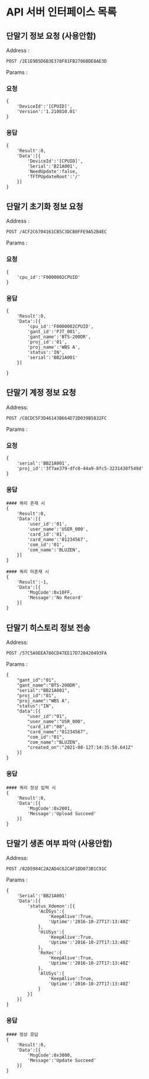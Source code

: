 # API 서버 인터페이스 목록


## 단말기 정보 요청 (사용안함)
Address :
    
    POST /2E1E9B5D6B3E378F81FB2706BDE8AE3D

Params :
### 요청

    {
        'DeviceId':'[CPUID]',
        'Version':'1.210810.01'
    }

### 응답
    
    {
        'Result':0,
        'Data':[{
            'DeviceId':'[CPUID]',
            'Serial':'B21A001',
            'NeedUpdate':false,
            'TFTPUpdateRoot':'/'
        }]
    }


## 단말기 초기화 정보 요청
Address :

    POST /4CF2C6704161CB5C3DCB0FFE9A52B4EC

Params :
### 요청

    {
        'cpu_id':'F0000002CPUID'
    }

### 응답

    {
        'Result':0,
        'Data':[{
            'cpu_id':'F0000002CPUID',
            'gant_id':'PJT_001',
            'gant_name':'BTS-200DR',
            'proj_id':'01',
            'proj_name':'WBS A',
            'status':'IN',
            'serial':'BB21A001'
        }]
        
    }


## 단말기 계정 정보 요청
Address:

    POST /C8CDC5F3D46143B664D72D039B5832FC

Params :
### 요청

    {
        'serial':'BB21A001',
        'proj_id':'3f7ae379-dfc0-44a9-8fc5-3231430f549d'
    }

### 응답
    #### 쿼리 존재 시
    {
        'Result':0,
        'Data':[{
            'user_id':'01',
            'user_name':'USER_000',
            'card_id':'01',
            'card_name':'01234567',
            'com_id':'01',
            'com_name':'BLUZEN',
        }]
    }

    #### 쿼리 미존재 시
    {
        'Result':-1,
        'Data':[{
            'MsgCode':0x10FF,
            'Message':'No Record'
        }]
    }

## 단말기 히스토리 정보 전송
Address:

    POST /57C5A9EEA786CD47EE17D720420493FA

Params :

    {
        "gant_id":"01",
        "gant_name":"BTS-200DR",
        "serial":"BB21A001",
        "proj_id":"01",
        "proj_name":"WBS A",
        "status":"IN",
        "data":[{
            "user_id":"01",
            "user_name":"USR_000",
            "card_id":"08",
            "card_name":"01234567",
            "com_id":"01",
            "com_name":"BLUZEN",
            "created_on":"2021-08-12T:14:35:58.641Z"
        }]
    }

### 응답
    #### 쿼리 정상 입력 시
    {
        'Result':0,
        'Data':[{
            'MsgCode':0x2001,
            'Message':'Upload Succeed'
        }]
    }

## 단말기 생존 여부 파악 (사용안함)
Address:

    POST /82D5984C2A2AD4C62CAF1DD073B1C91C

Params :

    {
        'Serial':'BB21A001'
        'Data':[{
            'status_Xdemon':[{
                'AcDSys':{
                    'KeepAlive':True,
                    'Uptime':'2016-10-27T17:13:40Z'
                },
                'HiUSys':{
                    'KeepAlive':True,
                    'Uptime':'2016-10-27T17:13:40Z'
                },
                'ReXec':{
                    'KeepAlive':True,
                    'Uptime':'2016-10-27T17:13:40Z'
                },
                'AlUSys':{
                    'KeepAlive':True,
                    'Uptime':'2016-10-27T17:13:40Z'
                }
            }]
        }]
    }

### 응답
    #### 정상 응답
    {
        'Result':0,
        'Data':[{
            'MsgCode':0x3000,
            'Message':'Update Succeed'
        }]
    }